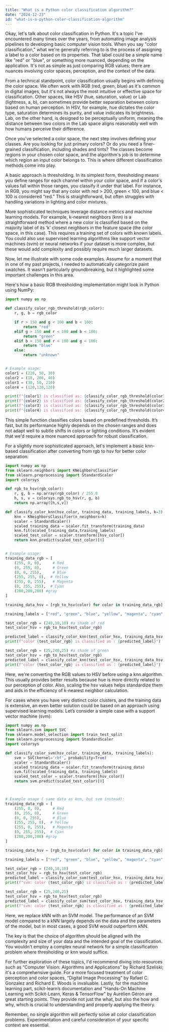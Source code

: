 ```yaml
---
title: "What is a Python color classification algorithm?"
date: "2024-12-23"
id: "what-is-a-python-color-classification-algorithm"
---
```


Okay, let's talk about color classification in Python. It's a topic I've encountered many times over the years, from automating image analysis pipelines to developing basic computer vision tools. When you say "color classification," what we're generally referring to is the process of assigning a label to a color based on its properties. That label could be a simple name like "red" or "blue", or something more nuanced, depending on the application. It's not as simple as just comparing RGB values; there are nuances involving color spaces, perception, and the context of the data.

From a technical standpoint, color classification usually begins with defining the color space. We often work with RGB (red, green, blue) as it's common in digital images, but it's not always the most intuitive or effective space for classification. Other spaces, like HSV (hue, saturation, value) or Lab (lightness, a, b), can sometimes provide better separation between colors based on human perception. In HSV, for example, hue dictates the color type, saturation determines its purity, and value indicates its brightness. Lab, on the other hand, is designed to be perceptually uniform, meaning the distance between two colors in the Lab space aligns reasonably well with how humans perceive their difference.

Once you've selected a color space, the next step involves defining your classes. Are you looking for just primary colors? Or do you need a finer-grained classification, including shades and tints? The classes become regions in your chosen color space, and the algorithm's job is to determine which region an input color belongs to. This is where different classification methods come into play.

A basic approach is thresholding. In its simplest form, thresholding means you define ranges for each channel within your color space, and if a color's values fall within those ranges, you classify it under that label. For instance, in RGB, you might say that any color with red > 200, green < 100, and blue < 100 is considered “red.” This is straightforward, but often struggles with handling variations in lighting and color mixtures.

More sophisticated techniques leverage distance metrics and machine learning models. For example, k-nearest neighbors (knn) is a straightforward method where a new color is classified based on the majority label of its ‘k’ closest neighbors in the feature space (the color space, in this case). This requires a training set of colors with known labels. You could also use supervised learning algorithms like support vector machines (svm) or neural networks if your dataset is more complex, but these would add complexity and possibly require much larger datasets.

Now, let me illustrate with some code examples. Assume for a moment that in one of my past projects, I needed to automatically categorize paint swatches. It wasn't particularly groundbreaking, but it highlighted some important challenges in this area.

Here's how a basic RGB thresholding implementation might look in Python using NumPy:

```python
import numpy as np

def classify_color_rgb_threshold(rgb_color):
    r, g, b = rgb_color

    if r > 150 and g < 100 and b < 100:
        return "red"
    elif g > 150 and r < 100 and b < 100:
        return "green"
    elif b > 150 and r < 100 and g < 100:
        return "blue"
    else:
        return "unknown"


# Example usage:
color1 = (220, 50, 30)
color2 = (10, 200, 40)
color3 = (30, 50, 210)
color4 = (120,120,120)

print(f"{color1} is classified as: {classify_color_rgb_threshold(color1)}")
print(f"{color2} is classified as: {classify_color_rgb_threshold(color2)}")
print(f"{color3} is classified as: {classify_color_rgb_threshold(color3)}")
print(f"{color4} is classified as: {classify_color_rgb_threshold(color4)}")
```

This simple function classifies colors based on predefined thresholds. It’s fast, but its performance highly depends on the chosen ranges and does not adapt well to subtle shifts in colors or lighting conditions. It’s evident that we'd require a more nuanced approach for robust classification.

For a slightly more sophisticated approach, let's implement a basic knn-based classification after converting from rgb to hsv for better color separation:

```python
import numpy as np
from sklearn.neighbors import KNeighborsClassifier
from sklearn.preprocessing import StandardScaler
import colorsys

def rgb_to_hsv(rgb_color):
    r, g, b = np.array(rgb_color) / 255.0
    h, s, v = colorsys.rgb_to_hsv(r, g, b)
    return np.array([h,s,v])

def classify_color_knn(hsv_color, training_data, training_labels, k=3):
    knn = KNeighborsClassifier(n_neighbors=k)
    scaler = StandardScaler()
    scaled_training_data = scaler.fit_transform(training_data)
    knn.fit(scaled_training_data,training_labels)
    scaled_test_color = scaler.transform([hsv_color])
    return knn.predict(scaled_test_color)[0]


# Example usage:
training_data_rgb = [
    (255, 0, 0),     # Red
    (0, 255, 0),     # Green
    (0, 0, 255),     # Blue
    (255, 255, 0),  # Yellow
    (255, 0, 255),   # Magenta
    (0, 255, 255),  # Cyan
    (200,200,200) #gray
]

training_data_hsv = [rgb_to_hsv(color) for color in training_data_rgb]

training_labels = ["red", "green", "blue", "yellow", "magenta", "cyan", "gray"]

test_color_rgb = (240,10,10) #a shade of red
test_color_hsv = rgb_to_hsv(test_color_rgb)

predicted_label = classify_color_knn(test_color_hsv, training_data_hsv, training_labels, k=3)
print(f"color {test_color_rgb} is classified as : {predicted_label}")

test_color_rgb = (25,240,25) #a shade of green
test_color_hsv = rgb_to_hsv(test_color_rgb)
predicted_label = classify_color_knn(test_color_hsv, training_data_hsv, training_labels, k=3)
print(f"color {test_color_rgb} is classified as : {predicted_label}")
```

Here, we're converting the RGB values to HSV before using a knn algorithm. This usually provides better results because hue is more directly related to our perception of color. Also, scaling the hsv values helps standardize them and aids in the efficiency of k-nearest neighbor calculation.

For cases where you have very distinct color clusters, and the training data is extensive, an even better solution could be based on an approach using supervised learning models. Let’s consider a simple case with a support vector machine (svm):

```python
import numpy as np
from sklearn.svm import SVC
from sklearn.model_selection import train_test_split
from sklearn.preprocessing import StandardScaler
import colorsys

def classify_color_svm(hsv_color, training_data, training_labels):
    svm = SVC(kernel='rbf', probability=True)
    scaler = StandardScaler()
    scaled_training_data = scaler.fit_transform(training_data)
    svm.fit(scaled_training_data, training_labels)
    scaled_test_color = scaler.transform([hsv_color])
    return svm.predict(scaled_test_color)[0]



# Example usage ( same data as knn, but svm instead):
training_data_rgb = [
    (255, 0, 0),     # Red
    (0, 255, 0),     # Green
    (0, 0, 255),     # Blue
    (255, 255, 0),  # Yellow
    (255, 0, 255),   # Magenta
    (0, 255, 255),  # Cyan
    (200,200,200) #gray
]

training_data_hsv = [rgb_to_hsv(color) for color in training_data_rgb]

training_labels = ["red", "green", "blue", "yellow", "magenta", "cyan", "gray"]

test_color_rgb = (240,10,10)
test_color_hsv = rgb_to_hsv(test_color_rgb)
predicted_label = classify_color_svm(test_color_hsv, training_data_hsv, training_labels)
print(f"svm: color {test_color_rgb} is classified as : {predicted_label}")

test_color_rgb = (25,240,25)
test_color_hsv = rgb_to_hsv(test_color_rgb)
predicted_label = classify_color_svm(test_color_hsv, training_data_hsv, training_labels)
print(f"svm: color {test_color_rgb} is classified as : {predicted_label}")
```

Here, we replace kNN with an SVM model. The performance of an SVM model compared to a kNN largely depends on the data and the parameters of the model, but in most cases, a good SVM would outperform kNN.

The key is that the choice of algorithm should be aligned with the complexity and size of your data and the intended goal of the classification. You wouldn't employ a complex neural network for a simple classification problem where thresholding or knn would suffice.

For further exploration of these topics, I'd recommend diving into resources such as “Computer Vision: Algorithms and Applications” by Richard Szeliski; it's a comprehensive guide. For a more focused treatment of color perception and color spaces, “Digital Image Processing” by Rafael C. Gonzalez and Richard E. Woods is invaluable. Lastly, for the machine learning part, scikit-learn’s documentation and "Hands-On Machine Learning with Scikit-Learn, Keras & TensorFlow" by Aurélien Géron are great starting points. They provide not just the what, but also the how and why, which is crucial to understanding and properly applying the theory.

Remember, no single algorithm will perfectly solve all color classification problems. Experimentation and careful consideration of your specific context are essential.
